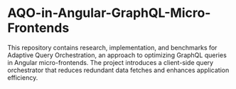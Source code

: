 # AQO-in-Angular-GraphQL-Micro-Frontends
This repository contains research, implementation, and benchmarks for Adaptive Query Orchestration, an approach to optimizing GraphQL queries in Angular micro-frontends. The project introduces a client-side query orchestrator that reduces redundant data fetches and enhances application efficiency.
